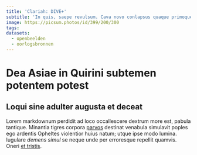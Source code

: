 ```yaml
---
title: 'Clariah: DIVE+'
subtitle: 'In quis, saepe revulsum. Cava novo conlapsus quaque primoque, in cupiens, nam.'
image: https://picsum.photos/id/399/200/300
tags:
datasets:
  - openbeelden
  - oorlogsbronnen
---
```


# Dea Asiae in Quirini subtemen potentem potest

## Loqui sine adulter augusta et deceat

Lorem markdownum perdidit ad loco occallescere dextrum more est, pabula
tantique. Minantia tigres corpora [parvos](http://ad.io/cancer) destinat
venabula simulavit poples ego ardentis Opheltes violentior huius natum; utque
ipse modo lumina. Iugulare _demens simul_ se neque unde per erroresque repellit
quamvis. Oneri [et tristis](http://pennae-temesaea.com/).

